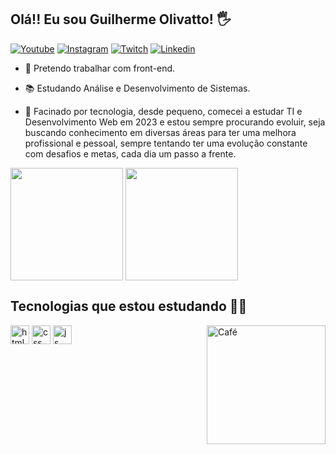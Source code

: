## Olá!! Eu sou Guilherme Olivatto! 🖐️

[![Youtube](https://img.shields.io/badge/YouTube-FF0000?style=for-the-badge&logo=youtube&logoColor=white)](https://www.youtube.com/channel/UCBW9wEtuYbZa5fxuEhP3X5A)
[![Instagram](https://img.shields.io/badge/Instagram-E4405F?style=for-the-badge&logo=instagram&logoColor=white)](https://www.instagram.com/guilherme.olivatto/)
[![Twitch](https://img.shields.io/badge/Twitch-9146FF?style=for-the-badge&logo=twitch&logoColor=white)](https://www.twitch.tv/cafezinho_brz)
[![Linkedin](https://img.shields.io/badge/linkedin-1572B6?style=for-the-badge&logo=linkedin&logoColor=white%22)](https://www.linkedin.com/in/guilherme-olivatto-bb2045269)

- 🔭 Pretendo trabalhar com front-end.

- :books: Estudando Análise e Desenvolvimento de Sistemas.

- 💬 Facinado por tecnologia, desde pequeno, comecei a estudar TI e Desenvolvimento Web em 2023 e estou sempre procurando evoluir, seja buscando conhecimento em diversas áreas para ter uma melhora profissional e pessoal, sempre tentando ter uma evolução constante com desafios e metas, cada dia um passo a frente.

<a> <img height="180em"   align="center" src="https://github-readme-stats.vercel.app/api?username=gomeszk10&show_icons=true&theme=chartreuse-dark&include_all_commits=true&count_private=true"/>
<img height="180em"  align="center" src="https://github-readme-stats.vercel.app/api/top-langs/?username=gomeszk10&layout=compact&langs_count=7&theme=chartreuse-dark" />
</a> 
         
## Tecnologias que estou estudando :man_technologist:

<div style="display: inline_block">
  <img align="center" alt="html5" height="30" width"40" src="https://img.shields.io/badge/HTML5-E34F26?style=for-the-badge&logo=html5&logoColor=white" />
  <img align="center" alt="css" height="30" width"40" src="https://img.shields.io/badge/CSS3-1572B6?style=for-the-badge&logo=css3&logoColor=white" />
  <img align="center" alt="js" height="30" width"40" src="https://img.shields.io/badge/JavaScript-F7DF1E?style=for-the-badge&logo=javascript&logoColor=black" />
  <img align="right" height="190" width"150"  alt="Café" src="https://cdn.discordapp.com/attachments/955901245346938880/1097964482162081912/gif_git.gif" />
</div><br/>
